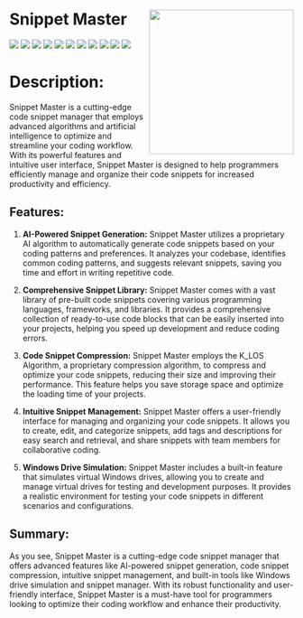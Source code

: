 
# Snippet Master <img src="https://i.imgur.com/O9pmR5a.png" width="256px" height="256px" align="right"/>
![](https://camo.githubusercontent.com/a407963340cc587d6127707ad3b52ad8c468f60dcac9f68d88b926b26c06a899/68747470733a2f2f696d672e736869656c64732e696f2f62616467652f757074696d652d3130302532352d627269676874677265656e)
![](https://img.shields.io/badge/coverage-100%25-success)
![](https://img.shields.io/badge/build-passing-success)
![](https://img.shields.io/badge/w3c-validated-brightgreen)
![](https://img.shields.io/badge/version-v1-blue)
![](https://img.shields.io/badge/license-MIT-green)
![](https://img.shields.io/github/last-commit/Rademenes16/Snippet-Master)
![](https://img.shields.io/github/issues/Rademenes16/Snippet-Master)
![](https://img.shields.io/github/issues-pr/Rademenes16/Snippet-Master)
![](https://img.shields.io/github/languages/code-size/Rademenes16/Snippet-Master)
![](https://img.shields.io/github/languages/top/Rademenes16/Snippet-Master)
# Description:

Snippet Master is a cutting-edge code snippet manager that employs advanced algorithms and artificial intelligence to optimize and streamline your coding workflow. With its powerful features and intuitive user interface, Snippet Master is designed to help programmers efficiently manage and organize their code snippets for increased productivity and efficiency.
## Features:
1. **AI-Powered Snippet Generation:** Snippet Master utilizes a proprietary AI algorithm to automatically generate code snippets based on your coding patterns and preferences. It analyzes your codebase, identifies common coding patterns, and suggests relevant snippets, saving you time and effort in writing repetitive code.

2. **Comprehensive Snippet Library:** Snippet Master comes with a vast library of pre-built code snippets covering various programming languages, frameworks, and libraries. It provides a comprehensive collection of ready-to-use code blocks that can be easily inserted into your projects, helping you speed up development and reduce coding errors.

3. **Code Snippet Compression:** Snippet Master employs the K_LOS Algorithm, a proprietary compression algorithm, to compress and optimize your code snippets, reducing their size and improving their performance. This feature helps you save storage space and optimize the loading time of your projects.

4. **Intuitive Snippet Management:** Snippet Master offers a user-friendly interface for managing and organizing your code snippets. It allows you to create, edit, and categorize snippets, add tags and descriptions for easy search and retrieval, and share snippets with team members for collaborative coding.

5. **Windows Drive Simulation:** Snippet Master includes a built-in feature that simulates virtual Windows drives, allowing you to create and manage virtual drives for testing and development purposes. It provides a realistic environment for testing your code snippets in different scenarios and configurations.

## Summary:
As you see, Snippet Master is a cutting-edge code snippet manager that offers advanced features like AI-powered snippet generation, code snippet compression, intuitive snippet management, and built-in tools like Windows drive simulation and snippet manager. With its robust functionality and user-friendly interface, Snippet Master is a must-have tool for programmers looking to optimize their coding workflow and enhance their productivity.
